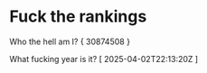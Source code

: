 # Fuck the rankings

Who the hell am I?
{ 30874508 }

What fucking year is it?
[ 2025-04-02T22:13:20Z ]
